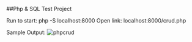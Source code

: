 ##Php & SQL Test Project

Run to start: php -S localhost:8000
Open link: localhost:8000/crud.php

Sample Output:
![phpcrud](https://github.com/user-attachments/assets/f86969be-8864-4738-a6b0-f70b74ac8e9a)
